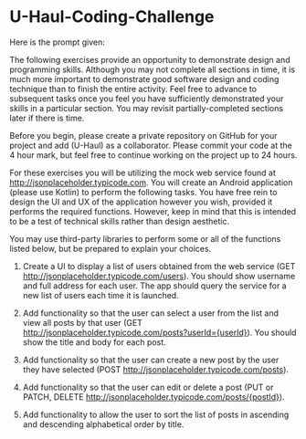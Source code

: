 # U-Haul-Coding-Challenge
Here is the prompt given:

The following exercises provide an opportunity to demonstrate design and programming skills. Although you may not complete all sections in time, it is much more important to demonstrate good software design and coding technique than to finish the entire activity. Feel free to advance to subsequent tasks once you feel you have sufficiently demonstrated your skills in a particular section. You may revisit partially-completed sections later if there is time.

Before you begin, please create a private repository on GitHub for your project and add (U-Haul) as a collaborator.
Please commit your code at the 4 hour mark, but feel free to continue working on the project up to 24 hours.

For these exercises you will be utilizing the mock web service found at http://jsonplaceholder.typicode.com. You will create an Android application (please use Kotlin) to perform the following tasks. You have free rein to design the UI and UX of the application however you wish, provided it performs the required functions. However, keep in mind that this is intended to be a test of technical skills rather than design aesthetic.

You may use third-party libraries to perform some or all of the functions listed below, but be prepared to explain your choices.

1. Create a UI to display a list of users obtained from the web service (GET http://jsonplaceholder.typicode.com/users). You should show username and full address for each user. The app should query the service for a new list of users each time it is launched.

2. Add functionality so that the user can select a user from the list and view all posts by that user (GET http://jsonplaceholder.typicode.com/posts?userId={userId}). You should show the title and body for each post.

3. Add functionality so that the user can create a new post by the user they have selected (POST http://jsonplaceholder.typicode.com/posts).

4. Add functionality so that the user can edit or delete a post (PUT or PATCH, DELETE http://jsonplaceholder.typicode.com/posts/{postId}).

5. Add functionality to allow the user to sort the list of posts in ascending and descending alphabetical order by title.
